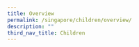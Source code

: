 ```yaml
---
title: Overview
permalink: /singapore/children/overview/
description: ""
third_nav_title: Children
---
```

